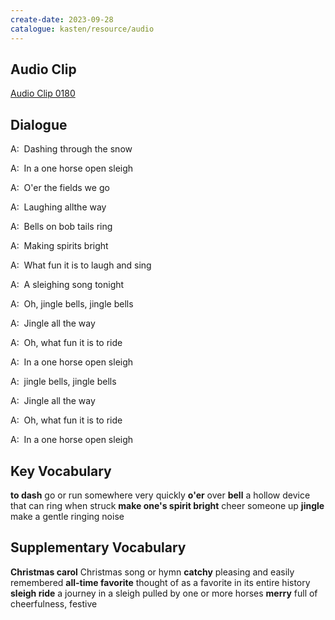```yaml
---
create-date: 2023-09-28
catalogue: kasten/resource/audio
---
```


## Audio Clip
[Audio Clip 0180](https://archive.org/download/englishpod_all/englishpod_0180dg.mp3)

## Dialogue
A:  Dashing through the snow

A:  In a one horse open sleigh

A:  O'er the fields we go

A:  Laughing allthe way

A:  Bells on bob tails ring

A:  Making spirits bright 

A:  What fun it is to laugh and sing 

A:  A sleighing song tonight

A:  Oh, jingle bells, jingle bells 

A:  Jingle all the way   

A:  Oh, what fun it is to ride

A:  In a one horse open sleigh 

A:  jingle bells, jingle bells 

A:  Jingle all the way

A:  Oh, what fun it is to ride

A:  In a one horse open sleigh 

## Key Vocabulary
**to dash**                       go or run somewhere very quickly
**o'er**                          over
**bell**                          a hollow device that can ring when struck
**make one's spirit bright**      cheer someone up
**jingle**                        make a gentle ringing noise

## Supplementary Vocabulary
**Christmas carol**        Christmas song or hymn
**catchy**                 pleasing and easily remembered
**all-time favorite**      thought of as a favorite in its entire history
**sleigh ride**            a journey in a sleigh pulled by one or more horses
**merry**                  full of cheerfulness, festive
